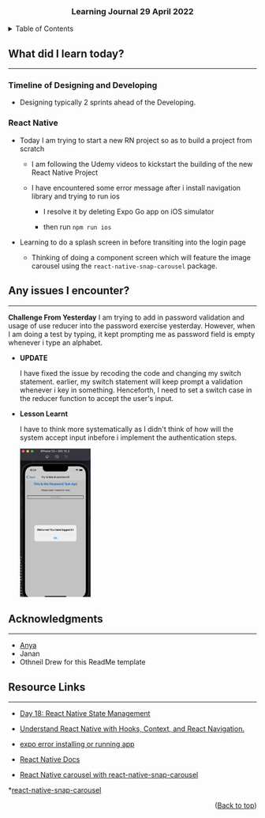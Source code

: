 <div id="top"></div>

<br />

<h3 align="center">Learning Journal 29 April 2022</h3>

<!-- TABLE OF CONTENTS -->
<details>
  <summary>Table of Contents</summary>
  <ul>
    <li><a href="#what-did-i-learn-today">What did I learn today?</a></li>
    <li><a href="#any-issues-i-encounter">Any issues I encounter?</a></li>
    <li><a href="#acknowledgments">Acknowledgments</a></li>
    <li><a href="#resource-links">Resource Links</a></li>
  </ul>
</details>

<!-- ABOUT THE PROJECT -->
## What did I learn today? ##
----
<!-- Type what you learnt here -->
### Timeline of Designing and Developing ###

- Designing typically 2 sprints ahead of the Developing.

### React Native ###

- Today I am trying to start a new RN project so as to build a project from scratch

  - I am following the Udemy videos to kickstart the building of the new React Native Project

  - I have encountered some error message after i install navigation library and trying to run ios

    - I resolve it by deleting Expo Go app on iOS simulator

    - then run `npm run ios` 

- Learning to do a splash screen in before transiting into the login page
  
  - Thinking of doing a component screen which will feature the image carousel using the `react-native-snap-carousel` package.
  
## Any issues I encounter? ##
----
<!-- Type Your Issues Faced today Here -->
**Challenge From Yesterday**
I am trying to add in password validation and usage of use reducer into the password exercise yesterday.
However, when I am doing a test by typing, it kept prompting me as password field is empty whenever i type an alphabet.

  - **UPDATE**

    I have fixed the issue by recoding the code and changing my switch statement. earlier, my switch statement will keep prompt a validation whenever i key in something. Henceforth, I need to set a switch case in the reducer function to accept the user's input.

  - **Lesson Learnt** 

    I have to think more systematically as I didn't think of how will the system accept input inbefore i implement the authentication steps.

    <img src = './img/useReducerFixed.png' height = '300' />
<!-- ACKNOWLEDGMENTS -->
## Acknowledgments ##
----
* [Anya](https://github.com/huanganya/react-native-starter)
* Janan
* Othneil Drew for this ReadMe template

<!-- Resource Links -->
## Resource Links ##
----
* [Day 18: React Native State Management](https://docs.google.com/document/d/1TOF_50A_FjK3L7AnxT72bd5flXcRrjGWKo4cpPXYUDk/edit#)

* [Understand React Native with Hooks, Context, and React Navigation.](https://nlbsg.udemy.com/course/the-complete-react-native-and-redux-course/learn/lecture/15706480#overview)

* [expo error installing or running app](https://stackoverflow.com/questions/51147704/expo-error-installing-or-running-app)

* [React Native Docs](https://reactnative.dev/docs/textinput#securetextentry)

* [React Native carousel with react-native-snap-carousel](https://blog.logrocket.com/implement-react-native-snap-carousel/)

*[react-native-snap-carousel](https://github.com/meliorence/react-native-snap-carousel)

<p align="right">(<a href="#top">Back to top</a>)</p>

